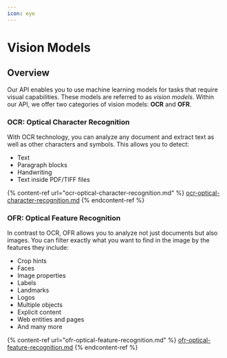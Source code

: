```yaml
---
icon: eye
---
```


# Vision Models

## Overview

Our API enables you to use machine learning models for tasks that require visual capabilities. These models are referred to as _vision models_. Within our API, we offer two categories of vision models: **OCR** and **OFR**.

### OCR: Optical Character Recognition

With OCR technology, you can analyze any document and extract text as well as other characters and symbols. This allows you to detect:

* Text
* Paragraph blocks
* Handwriting
* Text inside PDF/TIFF files

{% content-ref url="ocr-optical-character-recognition.md" %}
[ocr-optical-character-recognition.md](ocr-optical-character-recognition.md)
{% endcontent-ref %}

### OFR: Optical Feature Recognition

In contrast to OCR, OFR allows you to analyze not just documents but also images. You can filter exactly what you want to find in the image by the features they include:

* Crop hints
* Faces
* Image properties
* Labels
* Landmarks
* Logos
* Multiple objects
* Explicit content
* Web entities and pages
* And many more

{% content-ref url="ofr-optical-feature-recognition.md" %}
[ofr-optical-feature-recognition.md](ofr-optical-feature-recognition.md)
{% endcontent-ref %}
